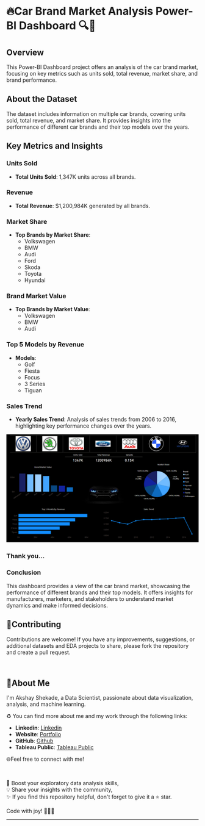 # 🔥Car Brand Market Analysis Power-BI Dashboard 🔍🚗

## Overview

This Power-BI Dashboard project offers an analysis of the car brand market, focusing on key metrics such as units sold, total revenue, market share, and brand performance. 


## About the Dataset

The dataset includes information on multiple car brands, covering units sold, total revenue, and market share. 
It provides insights into the performance of different car brands and their top models over the years.

## Key Metrics and Insights

### Units Sold
- **Total Units Sold**: 1,347K units across all brands.

### Revenue
- **Total Revenue**: $1,200,984K generated by all brands.

### Market Share
- **Top Brands by Market Share**: 
  - Volkswagen
  - BMW
  - Audi
  - Ford
  - Skoda
  - Toyota
  - Hyundai

### Brand Market Value
- **Top Brands by Market Value**:
  - Volkswagen
  - BMW
  - Audi

### Top 5 Models by Revenue
- **Models**:
  - Golf
  - Fiesta
  - Focus
  - 3 Series
  - Tiguan

### Sales Trend
- **Yearly Sales Trend**: Analysis of sales trends from 2006 to 2016, highlighting key performance changes over the years.

<p align="center">
  <img src="https://github.com/AkshayShekade/Dashboard_Projects/blob/main/POWERBI/Car_Sales_Analysis_Dashboard/01-Car-Sales-Dashboard.png">
</p>

### Thank you...


### Conclusion

This dashboard provides a view of the car brand market, showcasing the performance of different brands and their top models. 
It offers insights for manufacturers, marketers, and stakeholders to understand market dynamics and make informed decisions.



## 🤝Contributing

Contributions are welcome! If you have any improvements, suggestions, or additional datasets and EDA projects to share, please fork the repository and create a pull request.

<br>

## 🌱About Me 

I'm Akshay Shekade, a Data Scientist, passionate about data visualization, analysis, and machine learning. 

♻️ You can find more about me and my work through the following links:

- **Linkedin**: [Linkedin](https://www.linkedin.com/in/akshay-shekade-a225a8135/?trk=opento_sprofile_topcard)
- **Website**: [Portfolio](https://akshayshekade.github.io/)
- **GitHub**: [Github](https://github.com/AkshayShekade)
- **Tableau Public**: [Tableau Public](https://public.tableau.com/app/profile/akshay.shekade/vizzes)

🌐Feel free to connect with me!

<br>

🎯 Boost your exploratory data analysis skills,<br>
💡 Share your insights with the community,<br>
✨ If you find this repository helpful, don't forget to give it a ⭐ star.<br>

Code with joy! 👩‍💻✨

---
